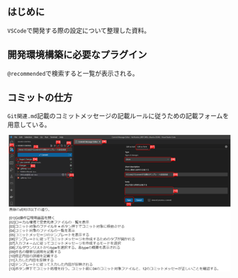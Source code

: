 ## はじめに

`VSCode`で開発する際の設定について整理した資料。

## 開発環境構築に必要なプラグイン

`@recommended`で検索すると一覧が表示される。

## コミットの仕方

`Git関連.md`記載のコミットメッセージの記載ルールに従うための記載フォームを用意している。

![VSCode設定_コミットの仕方.drawio](assets/VSCode設定_コミットの仕方.drawio.png)


